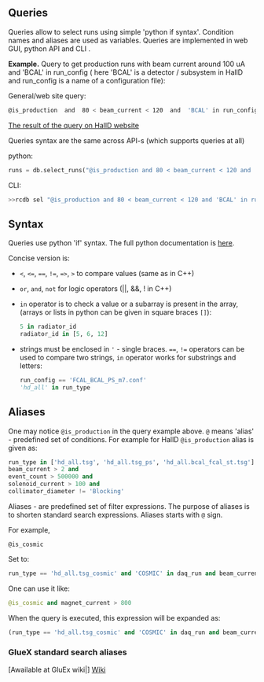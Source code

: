 ## Queries

Queries allow to select runs using simple 'python if syntax'. Condition names and aliases are used as variables. Queries are implemented in web GUI, python API and CLI . 

**Example.** Query to get production runs with beam current around 100 uA and 'BCAL' in run_config ( here 'BCAL' is a detector / subsystem in HallD and run_config is a name of a configuration file):

General/web site query:

```bash
@is_production  and  80 < beam_current < 120  and  'BCAL' in run_config
```

[The result of the query on HallD website](https://halldweb.jlab.org/rcdb/runs/search?runFrom=10000&runTo=20000&q=%40is_production+++and+++80+%3C+beam_current+%3C+120+++and+++%27BCAL%27+in+run_config)

Queries syntax are the same across API-s (which supports queries at all)

python:

```python
runs = db.select_runs("@is_production and 80 < beam_current < 120 and 'BCAL' in run_config")
```

CLI:

```bash
>>rcdb sel "@is_production and 80 < beam_current < 120 and 'BCAL' in run_config"
```


## Syntax

Queries use python 'if' syntax. The full python documentation is [here](https://docs.python.org/2/library/stdtypes.html). 

Concise version is: 

* ```<```, ```<=```, ```==```, ```!=```, ```=>```, ```>``` to compare values (same as in C++)

* ```or```, ```and```, ```not``` for logic operators (||, &&, ! in C++)

* ```in``` operator is to check a value or a subarray is present in the array, (arrays or lists in python can be given in square braces ```[]```):
    
    ```python
    5 in radiator_id
    radiator_id in [5, 6, 12]
    ```

* strings must be enclosed in ```'``` - single braces. ```==```, ```!=``` operators can be used to compare two strings, ```in``` operator works for substrings and letters:

    ```python
    run_config == 'FCAL_BCAL_PS_m7.conf'
    'hd_all' in run_type
    ```

## Aliases

One may notice ```@is_production``` in the query example above. ```@``` means 'alias' - predefined set of conditions. For example for HallD ```@is_production``` alias is given as:

```python
run_type in ['hd_all.tsg', 'hd_all.tsg_ps', 'hd_all.bcal_fcal_st.tsg'] and
beam_current > 2 and
event_count > 500000 and
solenoid_current > 100 and
collimator_diameter != 'Blocking'
```


Aliases - are predefined set of filter expressions. The purpose of aliases is to shorten standard search expressions. Aliases starts with ```@``` sign.

For example,
```
@is_cosmic
```

Set to:

```python
run_type == 'hd_all.tsg_cosmic' and 'COSMIC' in daq_run and beam_current < 10
```

One can use it like:

```python
@is_cosmic and magnet_current > 800
```

When the query is executed, this expression will be expanded as:

```python
(run_type == 'hd_all.tsg_cosmic' and 'COSMIC' in daq_run and beam_current < 10) and magnet_current > 800
```


### GlueX standard search aliases
[Awailable at GluEx wiki|]
[Wiki](https://halldweb.jlab.org/wiki/index.php/RCDB_Standard_Searches)